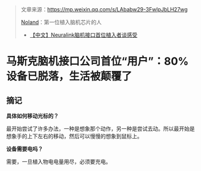 > 文章来源：https://mp.weixin.qq.com/s/LAbabw29-3FwIpJbLH27wg
>
> [Noland](https://x.com/moddedquad)：第一位植入脑机芯片的人
>
> - [【中文】Neuralink脑机接口首位植入者谈感受](https://www.bilibili.com/video/BV141421S7sV/?spm_id_from=333.337.search-card.all.click&vd_source=b736aa3d7f0fdf47b59ea3021dc810ab)

# 马斯克脑机接口公司首位“用户”：80%设备已脱落，生活被颠覆了

## 摘记

**具体如何移动光标的？**

最开始尝试了许多办法，一种是想象那个动作，另一种是尝试去动。所以最开始是想象手的上下左右的移动，然后可以慢慢的想象到鼠标上。



**设备需要电吗？**

需要，一旦植入物电电量用尽，必须要充电。

